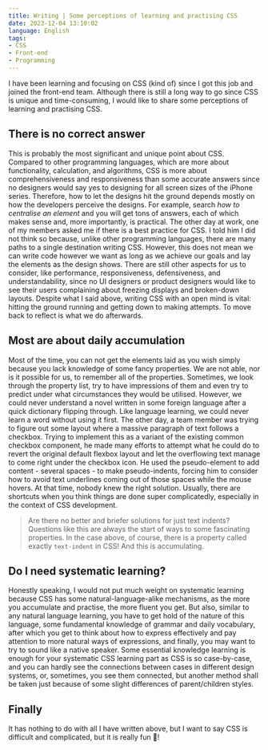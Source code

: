 ```yaml
---
title: Writing | Some perceptions of learning and practising CSS
date: 2023-12-04 13:10:02
language: English
tags:
- CSS
- Front-end
- Programming
---
```


I have been learning and focusing on CSS (kind of) since I got this job and joined the front-end team. Although there is still a long way to go since CSS is unique and time-consuming, I would like to share some perceptions of learning and practising CSS.

## There is no correct answer
This is probably the most significant and unique point about CSS. Compared to other programming languages, which are more about functionality, calculation, and algorithms, CSS is more about comprehensiveness and responsiveness than some accurate answers since no designers would say yes to designing for all screen sizes of the iPhone series.
Therefore, how to let the designs hit the ground depends mostly on how the developers perceive the designs. For example, search *how to centralise an element* and you will get tons of answers, each of which makes sense and, more importantly, is practical.
The other day at work, one of my members asked me if there is a best practice for CSS. I told him I did not think so because, unlike other programming languages, there are many paths to a single destination writing CSS.
However, this does not mean we can write code however we want as long as we achieve our goals and lay the elements as the design shows. There are still other aspects for us to consider, like performance, responsiveness, defensiveness, and understandability, since no UI designers or product designers would like to see their users complaining about freezing displays and broken-down layouts.
Despite what I said above, writing CSS with an open mind is vital: hitting the ground running and getting down to making attempts. To move back to reflect is what we do afterwards.

## Most are about daily accumulation
Most of the time, you can not get the elements laid as you wish simply because you lack knowledge of some fancy properties. We are not able, nor is it possible for us, to remember all of the properties. 
Sometimes, we look through the property list, try to have impressions of them and even try to predict under what circumstances they would be utilised. 
However, we could never understand a novel written in some foreign language after a quick dictionary flipping through. Like language learning, we could never learn a word without using it first.
The other day, a team member was trying to figure out some layout where a massive paragraph of text follows a checkbox. Trying to implement this as a variant of the existing common checkbox component, he made many efforts to attempt what he could do to revert the original default flexbox layout and let the overflowing text manage to come right under the checkbox icon. He used the pseudo-element to add content - several spaces - to make pseudo-indents, forcing him to consider how to avoid text underlines coming out of those spaces while the mouse hovers.
At that time, nobody knew the right solution. Usually, there are shortcuts when you think things are done super complicatedly, especially in the context of CSS development.
> Are there no better and briefer solutions for just text indents?
Questions like this are always the start of ways to some fascinating properties. In the case above, of course, there is a property called exactly `text-indent` in CSS!
And this is accumulating.

## Do I need systematic learning?
Honestly speaking, I would not put much weight on systematic learning because CSS has some natural-language-alike mechanisms, as the more you accumulate and practise, the more fluent you get.
But also, similar to any natural language learning, you have to get hold of the nature of this language, some fundamental knowledge of grammar and daily vocabulary, after which you get to think about how to express effectively and pay attention to more natural ways of expressions, and finally, you may want to try to sound like a native speaker.
Some essential knowledge learning is enough for your systematic CSS learning part as CSS is so case-by-case, and you can hardly see the connections between cases in different design systems, or, sometimes, you see them connected, but another method shall be taken just because of some slight differences of parent/children styles.

## Finally
It has nothing to do with all I have written above, but I want to say CSS is difficult and complicated, but it is really fun 🤩!
